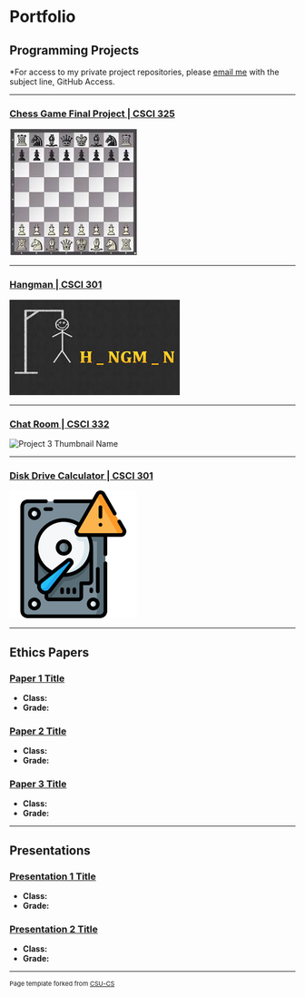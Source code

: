 Portfolio
=========

Programming Projects
--------------------

*For access to my private project repositories, please [email me](mailto:lareed@csustudent.net?subject=GitHub%20Access) with the subject line, GitHub Access.

---
### [Chess Game Final Project | CSCI 325](project1)

![Project 1 Thumbnail Name](images/project1_thumbnail.jpg)

---
### [Hangman | CSCI 301](project2)

![Project 2 Thumbnail Name](images/project2_thumbnail.jpg)

---
### [Chat Room | CSCI 332](project3)

![Project 3 Thumbnail Name](images/project3_thumbnail.jpg)

---
### [Disk Drive Calculator | CSCI 301](project4)

![Project 4 Thumbnail Name](images/project4_thumbnail.png)

---

Ethics Papers
-------------

### [Paper 1 Title](/pdf/sample_presentation.pdf)

-   **Class:**  
-   **Grade:**

### [Paper 2 Title](/pdf/sample_presentation.pdf)

-   **Class:** 
-   **Grade:**

### [Paper 3 Title](/pdf/sample_presentation.pdf)

-   **Class:** 
-   **Grade:**

---

Presentations
-------------

### [Presentation 1 Title](/pdf/sample_presentation.pdf)

- **Class:** 
- **Grade:**


### [Presentation 2 Title](/pdf/sample_presentation.pdf)

- **Class:** 
- **Grade:**

---

<p style="font-size:11px">Page template forked from <a href="https://github.com/csu-cs/csci-portfolio">CSU-CS</a></p>
<!-- Remove above link if you don't want to attributive -->
